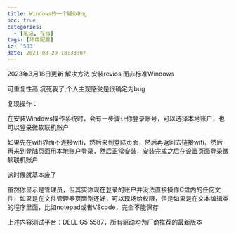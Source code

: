 ```yaml
---
title: Windows的一个疑似Bug
poc: true
categories:
  - [笔记, 存档]
tags: [环境配置]
id: '583'
date: 2021-08-29 18:33:07
---
```


2023年3月18日更新 解决方法 安装revios 而非标准Windows

可重复性高,坑死我了,个人主观感受是很确定为bug

复现操作：

在安装Windows操作系统时，会有一步骤让你登录账号，可以选择本地账户，也可以登录微软联机账户

如果先在wifi界面不连接wifi，然后来到登陆页面，然后再返回去链接wifi，然后再来到登陆页面用本地账户登录，然后正常安装，安装完成之后在设置页面登录微软联机账户

这时候就基本废了

虽然你显示是管理员，但其实你现在登录的账户并没法直接操作C盘内的任何文件，如果是在文件管理器页面倒还好，可以现场给权限，但是如果是在文本编辑类的程序里面，比如notepad或者VScode，完全不能保存

上述内容测试平台：DELL G5 5587，所有驱动均为厂商推荐的最新版本